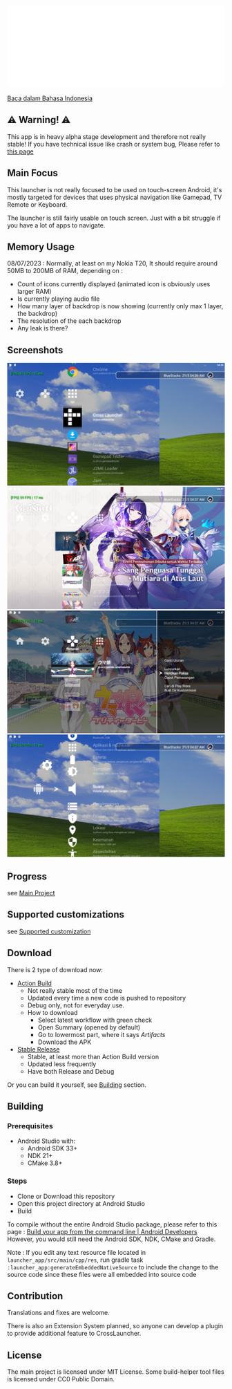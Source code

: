 ![Cross Launcher Logo](readme_asset/logo_base.png)

[Baca dalam Bahasa Indonesia](README_ID.md)

## **⚠ Warning! ⚠**
This app is in heavy alpha stage development and therefore not really stable! If you have
technical issue like crash or system bug, Please refer to [this page](https://github.com/EmiyaSyahriel/CrossLauncher/wiki/Error-Reporting)

## Main Focus
This launcher is not really focused to be used on touch-screen Android, it's mostly targeted
for devices that uses physical navigation like Gamepad, TV Remote or Keyboard.

The launcher is still fairly usable on touch screen. Just with a bit struggle if you have a
lot of apps to navigate.

## Memory Usage
08/07/2023 : Normally, at least on my Nokia T20, It should require around 50MB to 200MB of RAM, depending on :
- Count of icons currently displayed (animated icon is obviously uses larger RAM)
- Is currently playing audio file
- How many layer of backdrop is now showing (currently only max 1 layer, the backdrop)
- The resolution of the each backdrop
- Any leak is there?

## Screenshots
![App List](readme_asset/0.png)
![Custom Video Icon dan Backdrop](readme_asset/1.png)
![Apps Options](readme_asset/2.png)
![Android Settings](readme_asset/3.png)

## Progress
see [Main Project](https://github.com/EmiyaSyahriel/CrossLauncher/projects/1)

## Supported customizations
see [Supported customization](https://github.com/EmiyaSyahriel/CrossLauncher/wiki/Customization)

## Download
There is 2 type of download now:
- [Action Build](https://github.com/EmiyaSyahriel/CrossLauncher/actions/workflows/android.yml)
  - Not really stable most of the time
  - Updated every time a new code is pushed to repository
  - Debug only, not for everyday use.
  - How to download
    - Select latest workflow with green check
    - Open Summary (opened by default)
    - Go to lowermost part, where it says *Artifacts*
    - Download the APK
- [Stable Release](https://github.com/EmiyaSyahriel/CrossLauncher/releases)
  - Stable, at least more than Action Build version
  - Updated less frequently
  - Have both Release and Debug

Or you can build it yourself, see [Building](#building) section.

## Building
### Prerequisites
- Android Studio with:
    - Android SDK 33+
    - NDK 21+
    - CMake 3.8+

### Steps
- Clone or Download this repository
- Open this project directory at Android Studio
- Build

To compile without the entire Android Studio package, please refer to this page : 
[Build your app from the command line | Android Developers](https://developer.android.com/studio/build/building-cmdline)
However, you would still need the Android SDK, NDK, CMake and Gradle.

Note : If you edit any text resource file located in `launcher_app/src/main/cpp/res`, run gradle task `:launcher_app:generateEmbeddedNativeSource`
to include the change to the source code since these files were all embedded into source code

## Contribution
Translations and fixes are welcome.

There is also an Extension System planned, so anyone can develop a plugin to provide additional feature to CrossLauncher.

## License
The main project is licensed under MIT License.
Some build-helper tool files is licensed under CC0 Public Domain.
